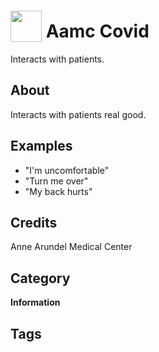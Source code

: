 # <img src="https://raw.githack.com/FortAwesome/Font-Awesome/master/svgs/solid/lungs-virus.svg" card_color="#2C3E50" width="50" height="50" style="vertical-align:bottom"/> Aamc Covid
Interacts with patients.

## About
Interacts with patients real good.

## Examples
* "I'm uncomfortable"
* "Turn me over"
* "My back hurts"

## Credits
Anne Arundel Medical Center

## Category
**Information**

## Tags

